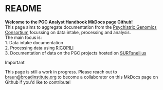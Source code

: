 # README

**Welcome to the PGC Analyst Handbook MkDocs page Github!** <br>
This page aims to aggregate documentation from the [Psychiatric Genomics Consortium](https://pgc.unc.edu/) focussing on data intake, processing and analysis. <br>
The main focus is: 
<br>
    1. Data intake documentation <br>
    2. Processing data using [RICOPILI](https://sites.google.com/a/broadinstitute.org/ricopili/) <br>
    3. Documentation of data on the PGC projects hosted on [SURFsnellius](https://www.surf.nl/en/services/snellius-the-national-supercomputer)

> [!IMPORTANT]
> This page is still a work in progress.
> Please reach out to [braun@broadinstitute.org](braun@broadinstitute.org) to become a collaborator on this MkDocs page on Github if you'd like to contribute!
